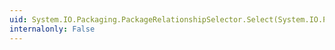 ```yaml
---
uid: System.IO.Packaging.PackageRelationshipSelector.Select(System.IO.Packaging.Package)
internalonly: False
---
```

